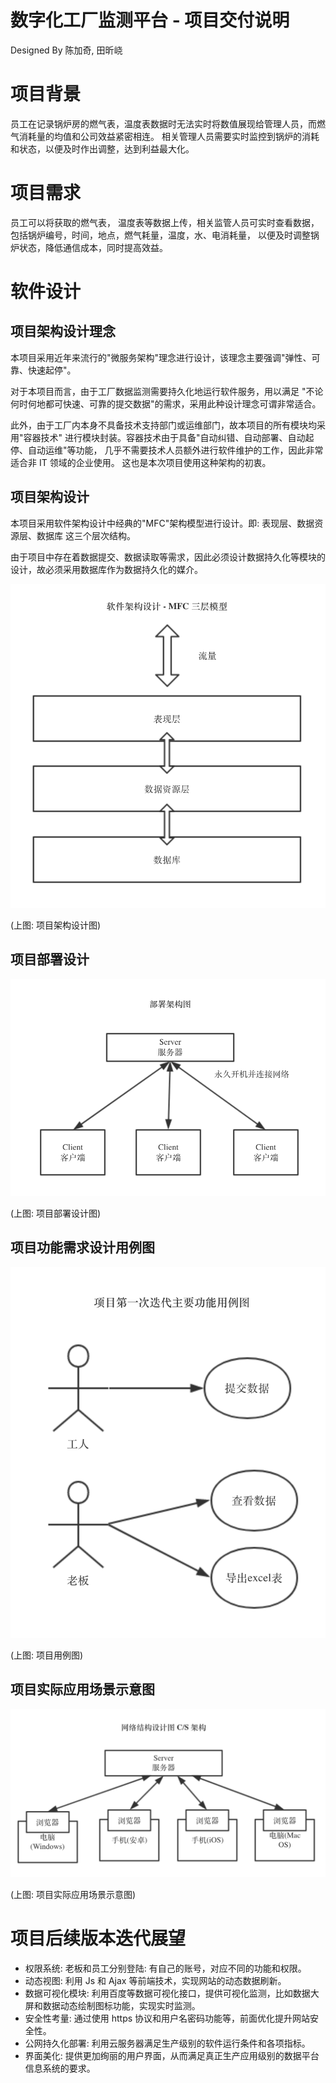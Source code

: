 # 数字化工厂监测平台 - 项目交付说明
Designed By 陈加奇, 田昕峣

# 项目背景

员工在记录锅炉房的燃气表，温度表数据时无法实时将数值展现给管理人员，而燃气消耗量的均值和公司效益紧密相连。
相关管理人员需要实时监控到锅炉的消耗和状态，以便及时作出调整，达到利益最大化。

# 项目需求

员工可以将获取的燃气表，
温度表等数据上传，相关监管人员可实时查看数据，包括锅炉编号，时间，地点，燃气耗量，温度，水、电消耗量，
以便及时调整锅炉状态，降低通信成本，同时提高效益。

# 软件设计

## 项目架构设计理念

本项目采用近年来流行的"微服务架构"理念进行设计，该理念主要强调"弹性、可靠、快速起停"。

对于本项目而言，由于工厂数据监测需要持久化地运行软件服务，用以满足
"不论何时何地都可快速、可靠的提交数据"的需求，采用此种设计理念可谓非常适合。

此外，由于工厂内本身不具备技术支持部门或运维部门，故本项目的所有模块均采用"容器技术"
进行模块封装。容器技术由于具备"自动纠错、自动部署、自动起停、自动运维"等功能，
几乎不需要技术人员额外进行软件维护的工作，因此非常适合非 IT 领域的企业使用。
这也是本次项目使用这种架构的初衷。

## 项目架构设计

本项目采用软件架构设计中经典的"MFC"架构模型进行设计。即: 表现层、数据资源层、数据库 这三个层次结构。

由于项目中存在着数据提交、数据读取等需求，因此必须设计数据持久化等模块的设计，故必须采用数据库作为数据持久化的媒介。

![](./pictures/项目架构设计.png)

(上图: 项目架构设计图)


## 项目部署设计

![](./pictures/项目部署设计.png)

(上图: 项目部署设计图)

## 项目功能需求设计用例图

![](./pictures/项目用例图.png)

(上图: 项目用例图)

## 项目实际应用场景示意图

![](./pictures/项目部署图.png)

(上图: 项目实际应用场景示意图)

# 项目后续版本迭代展望

- 权限系统: 老板和员工分别登陆: 有自己的账号，对应不同的功能和权限。
- 动态视图: 利用 Js 和 Ajax 等前端技术，实现网站的动态数据刷新。
- 数据可视化模块: 利用百度等数据可视化接口，提供可视化监测，比如数据大屏和数据动态绘制图标功能，实现实时监测。
- 安全性考量: 通过使用 https 协议和用户名密码功能等，前面优化提升网站安全性。
- 公网持久化部署: 利用云服务器满足生产级别的软件运行条件和各项指标。
- 界面美化: 提供更加绚丽的用户界面，从而满足真正生产应用级别的数据平台信息系统的要求。



